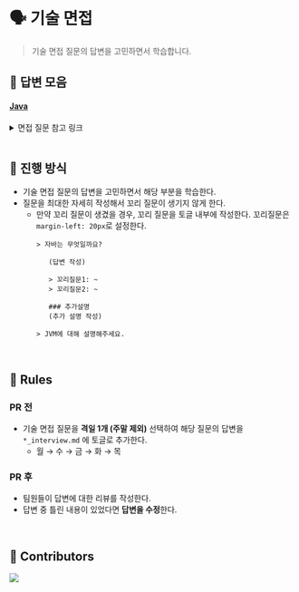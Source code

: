 # 🗣️ 기술 면접 
> 기술 면접 질문의 답변을 고민하면서 학습합니다.


## 📌 답변 모음
#### [Java](java_interview.md)

<details>
<summary>면접 질문 참고 링크</summary>
<br/>
<ul>
    <li><a href="https://yellobook-business-helper.notion.site/2a1b45fadbd741cc80c8fc5952993d0e">Java 면접 질문 모음집</a></li>
</ul>
</details>

<br/>

## 📌 진행 방식
- 기술 면접 질문의 답변을 고민하면서 해당 부분을 학습한다.
- 질문을 최대한 자세히 작성해서 꼬리 질문이 생기지 않게 한다.
   - 만약 꼬리 질문이 생겼을 경우, 꼬리 질문을 토글 내부에 작성한다. 꼬리질문은 `margin-left: 20px`로 설정한다.
      ```
      > 자바는 무엇일까요?

         (답변 작성)

         > 꼬리질문1: ~
         > 꼬리질문2: ~

         ### 추가설명
         (추가 설명 작성)

      > JVM에 대해 설명해주세요.
      ``` 
<br/>

## 📌 Rules
### PR 전
- 기술 면접 질문을 **격일 1개 (주말 제외)** 선택하여 해당 질문의 답변을 `*_interview.md` 에 토글로 추가한다.
   - 월 → 수 → 금 → 화 → 목

### PR 후
- 팀원들이 답변에 대한 리뷰를 작성한다. 
- 답변 중 틀린 내용이 있었다면 **답변을 수정**한다.

<br/>


## 📌 Contributors

<a href="https://github.com/Backend-CS-Interview/tech-interview/graphs/contributors">
  <img src="https://contrib.rocks/image?repo=Backend-CS-Interview/tech-interview" />
</a>
